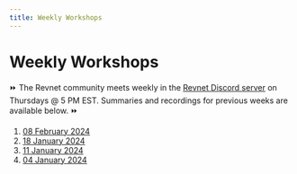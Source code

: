 ```yaml
---
title: Weekly Workshops
---
```


# Weekly Workshops

⏩ The Revnet community meets weekly in the
[Revnet Discord server](https://discord.com/invite/6Zr7Rtv6Ea) on Thursdays @ 5
PM EST. Summaries and recordings for previous weeks are available below. ⏩

1. [08 February 2024](/workshop/2024-02-08)
1. [18 January 2024](/workshop/2024-01-18)
2. [11 January 2024](/workshop/2024-01-11)
3. [04 January 2024](/workshop/2024-01-04)

